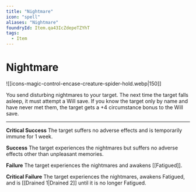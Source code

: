 ```yaml
---
title: "Nightmare"
icon: "spell"
aliases: "Nightmare"
foundryId: Item.qa43IcZdepeTZYhT
tags:
  - Item
---
```


# Nightmare
![[icons-magic-control-encase-creature-spider-hold.webp|150]]

You send disturbing nightmares to your target. The next time the target falls asleep, it must attempt a Will save. If you know the target only by name and have never met them, the target gets a +4 circumstance bonus to the Will save.

* * *

**Critical Success** The target suffers no adverse effects and is temporarily immune for 1 week.

**Success** The target experiences the nightmares but suffers no adverse effects other than unpleasant memories.

**Failure** The target experiences the nightmares and awakens [[Fatigued]].

**Critical Failure** The target experiences the nightmares, awakens Fatigued, and is [[Drained 1|Drained 2]] until it is no longer Fatigued.
